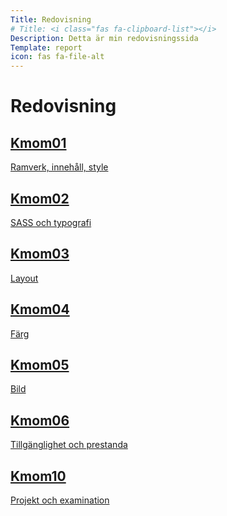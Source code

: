 ```yaml
---
Title: Redovisning
# Title: <i class="fas fa-clipboard-list"></i>
Description: Detta är min redovisningssida
Template: report
icon: fas fa-file-alt
---
```


Redovisning <i class="fas fa-file-alt"></i>
======================

<div class="kmom-box">
    <a href="report/kmom01">
        <h2>Kmom01</h2>
        <p>Ramverk, innehåll, style</p>
    </a>
</div>

<div class="kmom-box">
    <a href="report/kmom02">
        <h2>Kmom02</h2>
        <p>SASS och typografi</p>
    </a>
</div>

<div class="kmom-box">
    <a href="report/kmom03">
        <h2>Kmom03</h2>
        <p>Layout</p>
    </a>
</div>

<div class="kmom-box">
    <a href="report/kmom04">
        <h2>Kmom04</h2>
        <p>Färg</p>
    </a>
</div>

<div class="kmom-box">
    <a href="report/kmom05">
        <h2>Kmom05</h2>
        <p>Bild</p>
    </a>
</div>

<div class="kmom-box">
    <a href="report/kmom06">
        <h2>Kmom06</h2>
        <p>Tillgänglighet och prestanda</p>
    </a>
</div>

<div class="kmom-box project">
    <a href="report/kmom10">
        <h2>Kmom10</h2>
        <p>Projekt och examination</p>
    </a>
</div>
